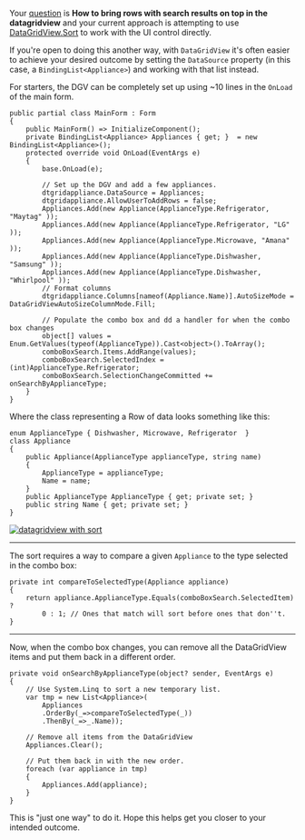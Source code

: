 Your [question](https://stackoverflow.com/q/74873611/5438626) is **How to bring rows with search results on top in the datagridview** and your current approach is attempting to use [DataGridView.Sort](https://learn.microsoft.com/en-us/dotnet/api/system.windows.forms.datagridview.sort?view=windowsdesktop-7.0#system-windows-forms-datagridview-sort(system-collections-icomparer)) to work with the UI control directly. 

If you're open to doing this another way, with `DataGridView` it's often easier to achieve your desired outcome by setting the `DataSource` property (in this case, a `BindingList<Appliance>`) and working with that list instead.

For starters, the DGV can be completely set up using ~10 lines in the `OnLoad` of the main form. 

    public partial class MainForm : Form
    {
        public MainForm() => InitializeComponent();
        private BindingList<Appliance> Appliances { get; }  = new BindingList<Appliance>();
        protected override void OnLoad(EventArgs e)
        {
            base.OnLoad(e);

            // Set up the DGV and add a few appliances.
            dtgridappliance.DataSource = Appliances;
            dtgridappliance.AllowUserToAddRows = false;
            Appliances.Add(new Appliance(ApplianceType.Refrigerator, "Maytag" ));
            Appliances.Add(new Appliance(ApplianceType.Refrigerator, "LG" ));
            Appliances.Add(new Appliance(ApplianceType.Microwave, "Amana" ));
            Appliances.Add(new Appliance(ApplianceType.Dishwasher, "Samsung" ));
            Appliances.Add(new Appliance(ApplianceType.Dishwasher, "Whirlpool" ));
            // Format columns
            dtgridappliance.Columns[nameof(Appliance.Name)].AutoSizeMode = DataGridViewAutoSizeColumnMode.Fill;

            // Populate the combo box and dd a handler for when the combo box changes
            object[] values = Enum.GetValues(typeof(ApplianceType)).Cast<object>().ToArray();
            comboBoxSearch.Items.AddRange(values);
            comboBoxSearch.SelectedIndex = (int)ApplianceType.Refrigerator;
            comboBoxSearch.SelectionChangeCommitted += onSearchByApplianceType;
        }
    }

Where the class representing a Row of data looks something like this:

    enum ApplianceType { Dishwasher, Microwave, Refrigerator  }
    class Appliance
    {
        public Appliance(ApplianceType applianceType, string name)
        {
            ApplianceType = applianceType;
            Name = name;
        }
        public ApplianceType ApplianceType { get; private set; }
        public string Name { get; private set; }
    }

[![datagridview with sort][1]][1]
 ***

The sort requires a way to compare a given `Appliance` to the type selected in the combo box: 

    private int compareToSelectedType(Appliance appliance)
    {
        return appliance.ApplianceType.Equals(comboBoxSearch.SelectedItem) ?
            0 : 1; // Ones that match will sort before ones that don''t.
    }

 ***

Now, when the combo box changes, you can remove all the DataGridView items and put them back in a different order.

    private void onSearchByApplianceType(object? sender, EventArgs e)
    {
        // Use System.Linq to sort a new temporary list.
        var tmp = new List<Appliance>(
            Appliances
            .OrderBy(_=>compareToSelectedType(_))
            .ThenBy(_=>_.Name));

        // Remove all items from the DataGridView
        Appliances.Clear();

        // Put them back in with the new order.
        foreach (var appliance in tmp)
        {
            Appliances.Add(appliance);
        }
    }

This is "just one way" to do it. Hope this helps get you closer to your intended outcome.


  [1]: https://i.stack.imgur.com/zxm9U.png